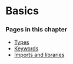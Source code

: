 # Basics

### Pages in this chapter

* [Types](types.md)
* [Keywords]()
* [Imports and libraries](imports-and-libraries.md)

